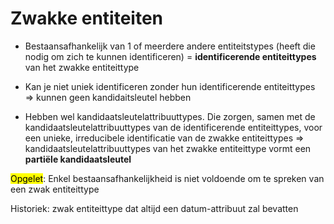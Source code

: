 # Zwakke entiteiten

- Bestaansafhankelijk van 1 of meerdere andere entiteitstypes (heeft die nodig om zich te kunnen identificeren) = **identificerende entiteittypes** van het zwakke entiteittype

- Kan je niet uniek identificeren zonder hun identificerende entiteittypes => kunnen geen kandidaitsleutel hebben

- Hebben wel kandidaatsleutelattribuuttypes. Die zorgen, samen met de kandidaatsleutelattribuuttypes van de identificerende entiteittypes, voor een unieke, irreducibele identificatie van de zwakke entiteittypes => kandidaatsleutelattribuuttypes van het zwakke entiteittype
  vormt een **partiële kandidaatsleutel**

<mark>Opgelet</mark>: Enkel bestaansafhankelijkheid is niet voldoende om te spreken van een zwak entiteittype

Historiek: zwak entiteittype dat altijd een datum-attribuut zal bevatten
